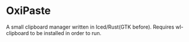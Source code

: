 # OxiPaste
A small clipboard manager written in Iced/Rust(GTK before).
Requires wl-clipboard to be installed in order to run.
